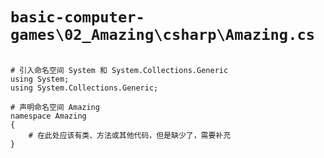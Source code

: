 # `basic-computer-games\02_Amazing\csharp\Amazing.cs`

```

# 引入命名空间 System 和 System.Collections.Generic
using System;
using System.Collections.Generic;

# 声明命名空间 Amazing
namespace Amazing
{
    # 在此处应该有类、方法或其他代码，但是缺少了，需要补充
}

```